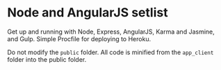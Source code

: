# Node and AngularJS setlist

Get up and running with Node, Express, AngularJS, Karma and Jasmine, and Gulp. Simple Procfile for deploying to Heroku.

Do not modify the `public` folder. All code is minified from the `app_client` folder into the public folder.
